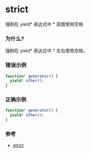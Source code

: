# strict

强制在 yield* 表达式中 * 周围使用空格

### 为什么?

强制在 yield* 表达式中 * 左右使用空格。

### 错误示例

```js
function* generator() {
  yield* other();
}
```

### 正确示例

```js
function* generator() {
  yield* other();
}
```

### 参考

- [strict](https://eslint.org/docs/rules/strict)
